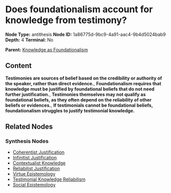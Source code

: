 # Does foundationalism account for knowledge from testimony?

**Node Type:** antithesis
**Node ID:** 1a86775d-9bc9-4a91-aac4-9b4d5024bab9
**Depth:** 4
**Terminal:** No

**Parent:** [Knowledge as Foundationalism](knowledge-as-foundationalism-synthesis-84a554d6-6e02-4ebc-80c9-27dbbf6be36d.md)

## Content

**Testimonies are sources of belief based on the credibility or authority of the speaker, rather than direct evidence.**, **Foundationalism requires that knowledge must be justified by foundational beliefs that do not need further justification.**, **Testimonies themselves may not qualify as foundational beliefs, as they often depend on the reliability of other beliefs or evidences.**, **If testimonials cannot be foundational beliefs, foundationalism struggles to justify testimonial knowledge.**

## Related Nodes

### Synthesis Nodes

- [Coherentist Justification](coherentist-justification-synthesis-6c1cb785-9d62-43a9-a704-fe3d9cb7b9a0.md)
- [Infinitist Justification](infinitist-justification-synthesis-68084f0f-b40b-41da-b564-8ed979d3eb83.md)
- [Contextualist Knowledge](contextualist-knowledge-synthesis-d4022799-6640-4a8d-b3e2-0cce05b677e1.md)
- [Reliabilist Justification](reliabilist-justification-synthesis-9804f9d1-b965-4fab-b9ef-a9edc40eddc9.md)
- [Virtue Epistemology](virtue-epistemology-synthesis-5987814a-cde4-455d-b99f-cc68a86579db.md)
- [Testimonial Knowledge Reliabilism](testimonial-knowledge-reliabilism-synthesis-b4bbe3de-6519-423f-b24e-075bc7d0be3d.md)
- [Social Epistemology](social-epistemology-synthesis-8897b3c0-dd3f-40db-9fc5-b49af2bc4325.md)
